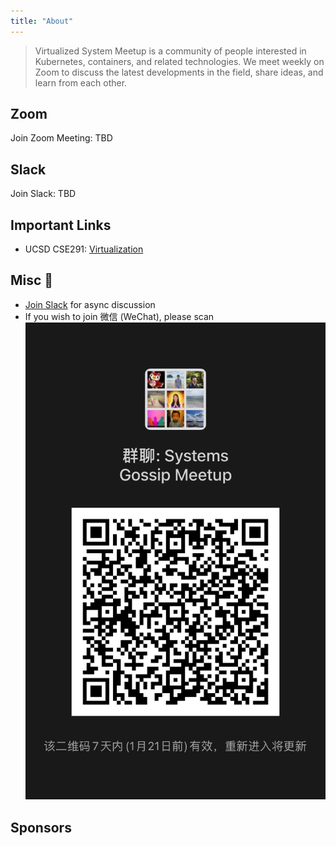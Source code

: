 ```yaml
---
title: "About"
---
```


> Virtualized System Meetup is a community of people interested in Kubernetes, containers, and related technologies. We meet weekly on Zoom to discuss the latest developments in the field, share ideas, and learn from each other.

## Zoom

Join Zoom Meeting: TBD

## Slack

Join Slack: TBD

## Important Links
- UCSD CSE291: [Virtualization](https://cseweb.ucsd.edu/~yiying/cse291-winter22/reading/)

## Misc 📝

- [Join Slack](https://join.slack.com/t/splvm/shared_invite/zt-11c7tkyoy-gNOtZWwSZsE2UFOtXBw2Wg) for async discussion
- If you wish to join 微信 (WeChat), please scan ![WeChat QR Code](/images/WeChat-01-21.jpg)

## Sponsors